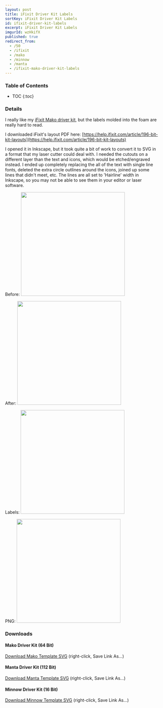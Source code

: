 ```yaml
---
layout: post
title: iFixit Driver Kit Labels
sortKey: iFixit Driver Kit Labels
id: ifixit-driver-kit-labels
excerpt: iFixit Driver Kit Labels
imgurId: wzHkifX
published: true
redirect_from:
  - /50
  - /ifixit
  - /mako
  - /minnow
  - /manta
  - /ifixit-mako-driver-kit-labels
---
```


<h3>Table of Contents</h3>

- TOC
{:toc}

### Details

I really like my [iFixit Mako driver kit](https://amzn.to/3G3txky), but the labels molded into the foam are really hard to read.

I downloaded iFixit's layout PDF here: [https://help.ifixit.com/article/196-bit-kit-layouts](https://help.ifixit.com/article/196-bit-kit-layouts)

I opened it in Inkscape, but it took quite a bit of work to convert it to SVG in a format that my laser cutter could deal with. I needed the cutouts on a different layer than the text and icons, which would be etched/engraved instead. I ended up completely replacing the all of the text with single line fonts, deleted the extra circle outlines around the icons, joined up some lines that didn't meet, etc.  The lines are all set to 'Hairline' width in Inkscape, so you may not be able to see them in your editor or laser software.

Before:
<a target="_blank" href="https://imgur.com/lCNBCFK.png"><img src="https://imgur.com/lCNBCFK.png" style="width:340px" class="img-responsive" /></a>

After:
<a target="_blank" href="https://imgur.com/wzHkifX.png"><img src="https://imgur.com/wzHkifX.png" style="width:340px" class="img-responsive" /></a>

Labels:
<a target="_blank" href="https://imgur.com/PVXPoSN.png"><img src="https://imgur.com/PVXPoSN.png" style="width:340px" class="img-responsive" /></a>

PNG:
<a target="_blank" href="https://imgur.com/C5880Dc.png"><img src="https://imgur.com/C5880Dc.png" style="width:340px" class="img-responsive" /></a>

### Downloads

#### Mako Driver Kit (64 Bit)

<a class="btn btn-success" href="/images/ifixit-mako-64-bit-labels.svg">Download Mako Template SVG</a> (right-click, Save Link As...)

#### Manta Driver Kit (112 Bit)

<a class="btn btn-success" href="/images/ifixit-manta-112-bit-labels.svg">Download Manta Template SVG</a> (right-click, Save Link As...)

#### Minnow Driver Kit (16 Bit)

<a class="btn btn-success" href="/images/ifixit-minnow-16-bit-labels.svg">Download Minnow Template SVG</a> (right-click, Save Link As...)
